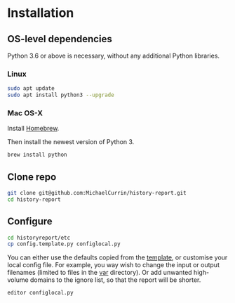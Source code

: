 # Installation


## OS-level dependencies


Python 3.6 or above is necessary, without any additional Python libraries. 


### Linux

```bash
sudo apt update
sudo apt install python3 --upgrade
```

### Mac OS-X

Install [Homebrew](https://brew.sh/).

Then install the newest version of Python 3.

```bash
brew install python
```


## Clone repo

```bash
git clone git@github.com:MichaelCurrin/history-report.git
cd history-report
```

## Configure

```bash
cd historyreport/etc
cp config.template.py configlocal.py
```

You can either use the defaults copied from the [template](/historyreport/etc/config.template.py), or customise your local config file. For example, you way wish to change the input or output filenames (limited to files in the [var](/historyreport/var) directory). Or add unwanted high-volume domains to the ignore list, so that the report will be shorter.

```bash
editor configlocal.py 
```
